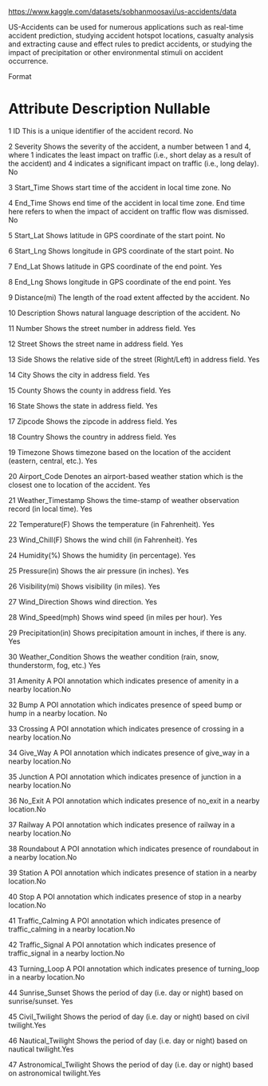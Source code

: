 
https://www.kaggle.com/datasets/sobhanmoosavi/us-accidents/data

US-Accidents can be used for numerous applications such as real-time accident prediction, studying accident hotspot locations, casualty analysis and extracting cause and effect rules to predict accidents, or studying the impact of precipitation or other environmental stimuli on accident occurrence.

Format

#	Attribute	Description	Nullable

1	ID	This is a unique identifier of the accident record.	No

2	Severity	Shows the severity of the accident, a number between 1 and 4, where 1 indicates the least impact on traffic (i.e., short delay as a result of the accident) and 4 indicates a significant impact on traffic (i.e., long delay).	No

3	Start_Time	Shows start time of the accident in local time zone.	No

4	End_Time	Shows end time of the accident in local time zone. End time here refers to when the impact of accident on traffic flow was dismissed.	No

5	Start_Lat	Shows latitude in GPS coordinate of the start point.	No

6	Start_Lng	Shows longitude in GPS coordinate of the start point.	No

7	End_Lat	Shows latitude in GPS coordinate of the end point.	Yes

8	End_Lng	Shows longitude in GPS coordinate of the end point.	Yes

9	Distance(mi)	The length of the road extent affected by the accident.	No

10	Description	Shows natural language description of the accident.	No

11	Number	Shows the street number in address field.	Yes

12	Street	Shows the street name in address field.	Yes

13	Side	Shows the relative side of the street (Right/Left) in address field.	Yes

14	City	Shows the city in address field.	Yes

15	County	Shows the county in address field.	Yes

16	State	Shows the state in address field.	Yes

17	Zipcode	Shows the zipcode in address field.	Yes

18	Country	Shows the country in address field.	Yes

19	Timezone	Shows timezone based on the location of the accident (eastern, central, etc.).	Yes

20	Airport_Code	Denotes an airport-based weather station which is the closest one to location of the accident.	Yes

21	Weather_Timestamp	Shows the time-stamp of weather observation record (in local time).	Yes

22	Temperature(F)	Shows the temperature (in Fahrenheit).	Yes

23	Wind_Chill(F)	Shows the wind chill (in Fahrenheit).	Yes

24	Humidity(%)	Shows the humidity (in percentage).	Yes

25	Pressure(in)	Shows the air pressure (in inches).	Yes

26	Visibility(mi)	Shows visibility (in miles).	Yes

27	Wind_Direction	Shows wind direction.	Yes

28	Wind_Speed(mph)	Shows wind speed (in miles per hour).	Yes

29	Precipitation(in)	Shows precipitation amount in inches, if there is any.	Yes

30	Weather_Condition	Shows the weather condition (rain, snow, thunderstorm, fog, etc.)	Yes

31	Amenity	A POI annotation which indicates presence of amenity in a nearby location.No

32	Bump	A POI annotation which indicates presence of speed bump or hump in a nearby location.	No

33	Crossing	A POI annotation which indicates presence of crossing in a nearby location.No

34	Give_Way	A POI annotation which indicates presence of give_way in a nearby location.No

35	Junction	A POI annotation which indicates presence of junction in a nearby location.No

36	No_Exit	A POI annotation which indicates presence of no_exit in a nearby location.No

37	Railway	A POI annotation which indicates presence of railway in a nearby location.No

38	Roundabout	A POI annotation which indicates presence of roundabout in a nearby location.No

39	Station	A POI annotation which indicates presence of station in a nearby location.No

40	Stop	A POI annotation which indicates presence of stop in a nearby location.No

41	Traffic_Calming	A POI annotation which indicates presence of traffic_calming in a nearby location.No

42	Traffic_Signal	A POI annotation which indicates presence of traffic_signal in a nearby loction.No

43	Turning_Loop	A POI annotation which indicates presence of turning_loop in a nearby location.No

44	Sunrise_Sunset	Shows the period of day (i.e. day or night) based on sunrise/sunset.	Yes

45	Civil_Twilight	Shows the period of day (i.e. day or night) based on civil twilight.Yes

46	Nautical_Twilight	Shows the period of day (i.e. day or night) based on nautical twilight.Yes

47	Astronomical_Twilight	Shows the period of day (i.e. day or night) based on astronomical twilight.Yes

